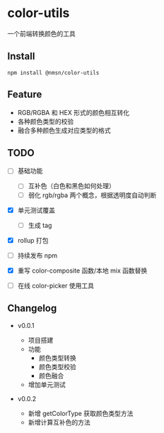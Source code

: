 # color-utils

一个前端转换颜色的工具

## Install

```
npm install @nmsn/color-utils
```

## Feature

- RGB/RGBA 和 HEX 形式的颜色相互转化
- 各种颜色类型的校验
- 融合多种颜色生成对应类型的格式

## TODO

- [ ] 基础功能
  - [ ] 互补色（白色和黑色如何处理）
  - [ ] 弱化 rgb/rgba 两个概念，根据透明度自动判断
- [x] 单元测试覆盖
  - [ ] 生成 tag
- [x] rollup 打包
- [ ] 持续发布 npm
  
- [x] 重写 color-composite 函数/本地 mix 函数替换
- [ ] 在线 color-picker 使用工具

## Changelog

- v0.0.1

  - 项目搭建
  - 功能
    - 颜色类型转换
    - 颜色类型校验
    - 颜色融合
  - 增加单元测试

- v0.0.2
  - 新增 getColorType 获取颜色类型方法
  - 新增计算互补色的方法
